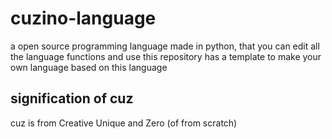 # cuzino-language
a open source programming language made in python, that you can edit all the language functions and use this repository has a template to make your own language based on this language

## signification of cuz
cuz is from Creative Unique and Zero (of from scratch)
